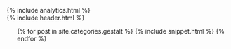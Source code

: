 ---
---
<html>
<head>
  <meta http-equiv="Content-Type" content="text/html; charset=utf-8"/>
  <link rel='stylesheet' href='/css/toc.css' type='text/css'/>
  {% include analytics.html %}
</head>
<body>

<div class='wrap'>
  {% include header.html %}
  <ul class='toc handwriting'>
    {% for post in site.categories.gestalt %}
      {% include snippet.html %}
    {% endfor %}
  </ul>
</div>

</body>
</html>
